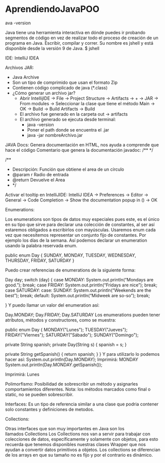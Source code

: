 # AprendiendoJavaPOO

ava -version 

Java tiene una herramienta interactiva en dónde puedes ir probando segmentos de código en vez de realizar todo el proceso de creación de un programa en Java. Escribir, compilar y correr.
Su nombre es jshell y está disponible desde la versión 9 de Java.
$ jshell

IDE: IntelliJ IDEA

Archivos JAR:
* Java Archive
* Son un tipo de comprimido que usan el formato Zip
* Contienen código complicado de java (*.class)
* ¿Cómo generar un archivo jar?
    * Abrir IntellijIDE -> File -> Project Structure -> Artifacts -> + -> JAR -> From modules -> Seleccionar la clase que tiene el método Main -> OK -> Build -> Build Artifacts -> Build
    * El archivo fue generado en la carpeta out -> artifacts
    * El archivo generado se ejecuta desde terminal:
        * java -version
        * Poner el path donde se encuentra el .jar
        * java -jar nombreArchivo.jar


JAVA Docs:
Genera documentación en HTML, nos ayuda a comprende que hace el código
Comentario que genera la documentación javadoc:
/** */

/**
 * Descripción: Función que obtiene el area de un círculo
 * @param r Radio de entrada
 * @return Devuelve el Area 
 * */

Activar el tooltip en IntelliJIDE:
IntelliJ IDEA -> Preferences -> Editor -> General -> Code Completion -> Show the documentation popup in () -> OK

Enumerations:

Los enumerations son tipos de datos muy especiales pues este, es el único en su tipo que sirve para declarar una colección de constantes, al ser así estaremos obligados a escribirlos con mayúsculas.
Usaremos enum cada vez que necesitemos representar un conjunto fijo de constantes. Por ejemplo los días de la semana.
Así podemos declarar un enumeration usando la palabra reservada enum.


public enum Day {
	SUNDAY, MONDAY, TUESDAY, WEDNESDAY,
	THURSDAY, FRIDAY, SATURDAY
}


Puedo crear referencias de enumerations de la siguiente forma:

Day day;
switch (day) {
	case MONDAY:
		System.out.println(“Mondays are good.”);
		break;
	case FRIDAY:
		System.out.println(“Fridays are nice”);
		break;
	case SATURDAY: case: SUNDAY:
		System.out.println(“Weekends are the best”);
		break;
	default:
		System.out.println(“Midweek are so-so”);
		break;

}
Y puedo llamar un valor del enumeration así:

Day.MONDAY;
Day.FRIDAY;
Day.SATURDAY
Los enumerations pueden tener atributos, métodos y constructores, como se muestra:

public enum Day {
  MONDAY("Lunes");
  TUESDAY("Jueves");
  FRIDAY("Viernes");
  SATURDAY("Sábado");
  SUNDAY("Domingo");

  private String spanish;
  private Day(String s) {
    spanish = s;
  }

  private String getSpanish() {
    return spanish;
  }
}
Y para utilizarlo lo podemos hacer así:
System.out.println(Day.MONDAY);
Imprimirá: MONDAY
System.out.println(Day.MONDAY.getSpanish());

Imprimirá: Lunes


Polimorfismo:
Posibilidad de sobrescribir un método y asignarles comportamientos diferentes.
Nota: los métodos marcados como final o static, no se pueden sobrescribir.


Interfaces:
Es un tipo de referencia similar a una clase que podria contener solo constantes y definiciones de metodos.


Collections:

Otras interfaces que son muy importantes en Java son los llamados Collections
Los Collections nos van a servir para trabajar con colecciones de datos, específicamente y solamente con objetos, para esto recuerda que tenemos disponibles nuestras clases Wrapper que nos ayudan a convertir datos primitivos a objetos.
Los collections se diferencian de los arrays en que su tamaño no es fijo y por el contrario es dinámico.
